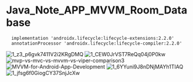# Java_Note_APP_MVVM_Room_Database

      implementation 'androidx.lifecycle:lifecycle-extensions:2.2.0'
      annotationProcessor 'androidx.lifecycle:lifecycle-compiler:2.2.0'
      
      
      
![1_z3_p6gvk7411V2i2KRgDMQ](https://user-images.githubusercontent.com/60017090/197410128-5e426971-9ccd-4436-a279-97056ad8e828.png)
![1_CEW0JrVST7ReQq04j0P0kw](https://user-images.githubusercontent.com/60017090/197410140-5f86b8a1-64a7-4e34-88f4-aebb0beae898.png)
![mvp-vs-mvc-vs-mvvm-vs-viper-comparison3](https://user-images.githubusercontent.com/60017090/197410150-7f658d4f-b898-4c56-8515-551d461b907e.jpg)
![MVVM-for-Android-App-Development](https://user-images.githubusercontent.com/60017090/197410169-03346a66-319c-420b-8f2b-ca083bf99eae.png)
![1_6YYuni9J8nDNjMAYh1TIAQ](https://user-images.githubusercontent.com/60017090/197410177-9a49cdfb-6661-4459-808d-be89b69ca2a8.jpeg)
![1_jfsg6f0GiogCY37SnjJcXw](https://user-images.githubusercontent.com/60017090/197410181-cb688dd4-177a-4341-ab75-50c8be8d27ee.png)
